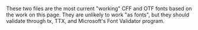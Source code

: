 These two files are the most current "working" CFF and OTF fonts based on the work on this page.
They are unlikely to work "as fonts", but they should validate through tx, TTX, and Microsoft's
Font Validator program.

